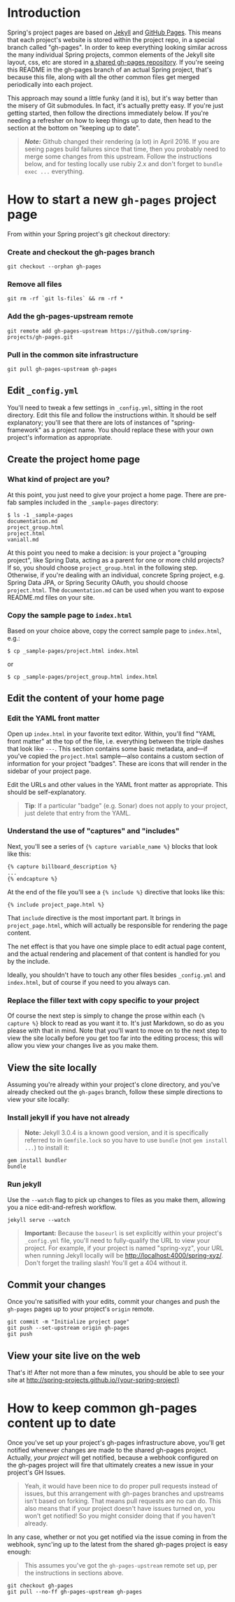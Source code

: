 # Introduction

Spring's project pages are based on [Jekyll](http://jekyllrb.com) and [GitHub Pages](http://pages.github.com/). This means that each project's website is stored within the project repo, in a special branch called "gh-pages". In order to keep everything looking similar across the many individual Spring projects, common elements of the Jekyll site layout, css, etc are stored in [a shared gh-pages repository](http://github.com/spring-projects/gh-pages). If you're seeing this README in the gh-pages branch of an actual Spring project, that's because this file, along with all the other common files get merged periodically into each project.

This approach may sound a little funky (and it is), but it's way better than the misery of Git submodules. In fact, it's actually pretty easy. If you're just getting started, then follow the directions immediately below. If you're needing a refresher on how to keep things up to date, then head to the section at the bottom on "keeping up to date".

> ***Note:*** Github changed their rendering (a lot) in April 2016. If you are seeing pages build failures since that time, then you probably need to merge some changes from this upstream. Follow the instructions below, and for testing locally use rubiy 2.x and don't forget to `bundle exec ...` everything.



# How to start a new `gh-pages` project page

From within your Spring project's git checkout directory:

### Create and checkout the gh-pages branch

    git checkout --orphan gh-pages

### Remove all files

    git rm -rf `git ls-files` && rm -rf *

### Add the gh-pages-upstream remote

    git remote add gh-pages-upstream https://github.com/spring-projects/gh-pages.git

### Pull in the common site infrastructure

    git pull gh-pages-upstream gh-pages


## Edit `_config.yml`

You'll need to tweak a few settings in `_config.yml`, sitting in the root directory. Edit this file and follow the instructions within. It should be self explanatory; you'll see that there are lots of instances of "spring-framework" as a project name. You should replace these with your own project's information as appropriate.


## Create the project home page

### What kind of project are you?

At this point, you just need to give your project a home page. There are pre-fab samples included in the `_sample-pages` directory:

    $ ls -1 _sample-pages
    documentation.md
    project_group.html
    project.html
    vaniall.md

At this point you need to make a decision: is your project a "grouping project", like Spring Data, acting as a parent for one or more child projects? If so, you should choose `project_group.html` in the following step. Otherwise, if you're dealing with an individual, concrete Spring project, e.g. Spring Data JPA, or Spring Security OAuth, you should choose `project.html`. The `documentation.md` can be used when you want to expose README.md files on your site.

### Copy the sample page to `index.html`

Based on your choice above, copy the correct sample page to `index.html`, e.g.:

    $ cp _sample-pages/project.html index.html

or

    $ cp _sample-pages/project_group.html index.html


## Edit the content of your home page

### Edit the YAML front matter

Open up `index.html` in your favorite text editor. Within, you'll find "YAML front matter" at the top of the file, i.e. everything between the triple dashes that look like `---`. This section contains some basic metadata, and—if you've copied the `project.html` sample—also contains a custom section of information for your project "badges". These are icons that will render in the sidebar of your project page.

Edit the URLs and other values in the YAML front matter as appropriate. This should be self-explanatory.

> **Tip**: If a particular "badge" (e.g. Sonar) does not apply to your project, just delete that entry from the YAML.

### Understand the use of "captures" and "includes"

Next, you'll see a series of `{% capture variable_name %}` blocks that look like this:

    {% capture billboard_description %}
    ...
    {% endcapture %}

At the end of the file you'll see a `{% include %}` directive that looks like this:

    {% include project_page.html %}

That `include` directive is the most important part. It brings in `project_page.html`, which will actually be responsible for rendering the page content.

The net effect is that you have one simple place to edit actual page content, and the actual rendering and placement of that content is handled for you by the include.

Ideally, you shouldn't have to touch any other files besides `_config.yml` and `index.html`, but of course if you need to you always can.

### Replace the filler text with copy specific to your project

Of course the next step is simply to change the prose within each `{% capture %}` block to read as you want it to. It's just Markdown, so do as you please with that in mind. Note that you'll want to move on to the next step to view the site locally before you get too far into the editing process; this will allow you view your changes live as you make them.


## View the site locally

Assuming you're already within your project's clone directory, and you've already checked out the `gh-pages` branch, follow these simple directions to view your site locally:

### Install jekyll if you have not already

> **Note:** Jekyll 3.0.4 is a known good version, and it is specifically referred to in `Gemfile.lock` so you have to use `bundle` (not `gem install ...`) to install it:

    gem install bundler
    bundle

### Run jekyll

Use the `--watch` flag to pick up changes to files as you make them, allowing you a nice edit-and-refresh workflow.

    jekyll serve --watch

> **Important:** Because the `baseurl` is set explicitly within your project's `_config.yml` file, you'll need to fully-qualify the URL to view your project. For example, if your project is named "spring-xyz", your URL when running Jekyll locally will be <http://localhost:4000/spring-xyz/>. Don't forget the trailing slash! You'll get a 404 without it.


## Commit your changes

Once you're satisified with your edits, commit your changes and push the `gh-pages` pages up to your project's `origin` remote.

    git commit -m "Initialize project page"
    git push --set-upstream origin gh-pages
    git push


## View your site live on the web

That's it! After not more than a few minutes, you should be able to see your site at http://spring-projects.github.io/{your-spring-project}


# How to keep common gh-pages content up to date

Once you've set up your project's gh-pages infrastructure above, you'll get notified whenever
changes are made to the shared gh-pages project. Actually, _your project_ will get notified,
because a webhook configured on the gh-pages project will fire that ultimately creates a new
issue in your project's GH Issues.
> Yeah, it would have been nice to do proper pull requests instead of issues, but this arrangement
with gh-pages branches and upstreams isn't based on forking. That means pull requests are no can do.
This also means that if your project doesn't have issues turned on, you won't get notified! So you
might consider doing that if you haven't already.

In any case, whether or not you get notified via the issue coming in from the webhook, sync'ing
up to the latest from the shared gh-pages project is easy enough:

> This assumes you've got the `gh-pages-upstream` remote set up, per the instructions in sections
above.

    git checkout gh-pages
    git pull --no-ff gh-pages-upstream gh-pages
